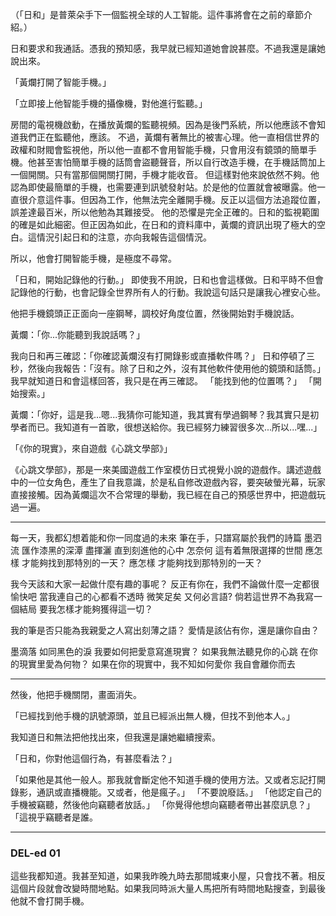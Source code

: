 （「日和」是普萊朵手下一個監視全球的人工智能。這件事將會在之前的章節介紹。）

日和要求和我通話。憑我的預知感，我早就已經知道她會說甚麼。不過我還是讓她說出來。

「黃爛打開了智能手機。」

「立即接上他智能手機的攝像機，對他進行監聽。」

房間的電視機啟動，在播放黃爛的監聽視頻。因為是後門系統，所以他應該不會知道我們正在監聽他，應該。
不過，黃爛有著無比的被害心理。他一直相信世界的政權和財閥會監視他，所以他一直都不會用智能手機，只會用沒有鏡頭的簡單手機。他甚至害怕簡單手機的話筒會盜聽聲音，所以自行改造手機，在手機話筒加上一個開關。只有當那個開關打開，手機才能收音。
但這樣對他來說依然不夠。他認為即使最簡單的手機，也需要連到訊號發射站。於是他的位置就會被曝露。他一直很介意這件事。但因為工作，他無法完全離開手機。反正以這個方法追蹤位置，誤差達最百米，所以他勉為其難接受。
他的恐懼是完全正確的。日和的監視範圍的確是如此細密。但正因為如此，在日和的資料庫中，黃爛的資訊出現了極大的空白。這情況引起日和的注意，亦向我報告這個情況。

所以，他會打開智能手機，是極度不尋常。

「日和，開始記錄他的行動。」
即使我不用說，日和也會這樣做。日和平時不但會記錄他的行動，也會記錄全世界所有人的行動。我說這句話只是讓我心裡安心些。

他把手機鏡頭正正面向一座鋼琴，調校好角度位置，然後開始對手機說話。

黃爛：「你...你能聽到我說話嗎？」

我向日和再三確認：「你確認黃爛沒有打開錄影或直播軟件嗎？」
日和停頓了三秒，然後向我報告：「沒有。除了日和之外，沒有其他軟件使用他的鏡頭和話筒。」
我早就知道日和會這樣回答，我只是在再三確認。
「能找到他的位置嗎？」
「開始搜索。」

黃爛：「你好，這是我...嗯...我猜你可能知道，我其實有學過鋼琴？我其實只是初學者而已。我知道有一首歌，很想送給你。我已經努力練習很多次...所以...嘿...」

「《你的現實》，來自遊戲《心跳文學部》」

《心跳文學部》，那是一來美國遊戲工作室模仿日式視覺小說的遊戲作。講述遊戲中的一位女角色，產生了自我意識，於是私自修改遊戲內容，要突破螢光幕，玩家直接接觸。因為黃爛這次不合常理的舉動，我已經在自己的預感世界中，把遊戲玩過一遍。

---

每一天，我都幻想着能和你一同度過的未來
筆在手，只譜寫屬於我們的詩篇
墨泗流 匯作漆黑的深潭
盡揮灑 直到刻進他的心中
怎奈何 這有着無限選擇的世間
應怎樣 才能夠找到那特別的一天？
應怎樣 才能夠找到那特別的一天？

我今天該和大家一起做什麼有趣的事呢？
反正有你在，我們不論做什麼一定都很愉快吧
當我連自己的心都看不透時
微笑足矣 又何必言語?
倘若這世界不為我寫一個結局
要我怎樣才能夠獲得這一切？

我的筆是否只能為我親愛之人寫出刻薄之語？
愛情是該佔有你，還是讓你自由？

墨滴落 如同黑色的淚
我要如何把愛意寫進現實？
如果我無法聽見你的心跳
在你的現實里愛為何物？
如果在你的現實中，我不知如何愛你
我自會離你而去

---

然後，他把手機關閉，畫面消失。

「已經找到他手機的訊號源頭，並且已經派出無人機，但找不到他本人。」

我知道日和無法把他找出來，但我還是讓她繼續搜索。

「日和，你對他這個行為，有甚麼看法？」

「如果他是其他一般人。那我就會斷定他不知道手機的使用方法。又或者忘記打開錄影，通訊或直播機能。又或者，他是瘋子。」
「不要說廢話。」
「他認定自己的手機被竊聽，然後他向竊聽者放話。」
「你覺得他想向竊聽者帶出甚麼訊息？」
「這視乎竊聽者是誰。


---

### DEL-ed 01


這些我都知道。我甚至知道，如果我昨晚九時去那間城東小屋，只會找不著。相反這個片段就會改變時間地點。如果我同時派大量人馬把所有時間地點搜查，到最後他就不會打開手機。
